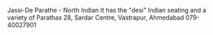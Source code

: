 Jassi-De Parathe - North Indian
It has the "desi" Indian seating and a variety of Parathas
28, Sardar Centre, Vastrapur, Ahmedabad
079-40027901
